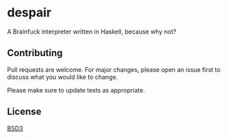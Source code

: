 # despair

A Brainfuck interpreter written in Haskell, because why not?

<!--
## Getting started

### Requirements

(What other software does this project depend on?)

### Installation

(How can anyone get this software running, provided they meet the requirements?)

### Usage

(How is this software used?)

## Roadmap

(What ideas would I like to be implemented in the future?)
-->

## Contributing

Pull requests are welcome. For major changes, please open an issue first to
discuss what you would like to change.

Please make sure to update tests as appropriate.

## License

[BSD3](./LICENSE)
